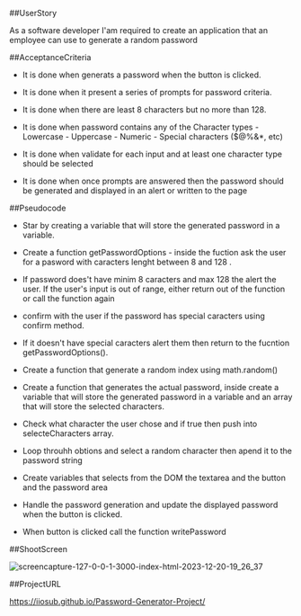 ##UserStory

As a software developer I'am required to create an application that an employee can use to generate a random password

##AcceptanceCriteria

- It is done when generats a password when the button is clicked.

- It is done when it present a series of prompts for password criteria.

- It is done when there are least 8 characters but no more than 128.

- It is done when password contains any of the Character types - Lowercase - Uppercase - Numeric - Special characters ($@%&\*, etc)

- It is done when validate for each input and at least one character type should be selected

- It is done when once prompts are answered then the password should be generated and displayed in an alert or written to the page

##Pseudocode

- Star by creating a variable that will store the generated password in a variable.

- Create a function getPasswordOptions - inside the fuction ask the user for a pasword with caracters lenght between 8 and 128 .

- If password does't have minim 8 caracters and max 128 the alert the user. If the user's input is out of range, either return out of the function or call the function again

- confirm with the user if the password has special caracters using confirm method.

- If it doesn't have special caracters alert them then return to the fucntion getPasswordOptions().

- Create a function that generate a random index using math.random()

- Create a function that generates the actual password, inside create a variable that will store the generated password in a variable and an array that will store the selected characters.

- Check what character the user chose and if true then push into selecteCharacters array.

- Loop throuhh obtions and select a random character then apend it to the password string

- Create variables that selects from the DOM the textarea and the button and the password area

- Handle the password generation and update the displayed password when the button is clicked.

- When button is clicked call the function writePassword

##ShootScreen

![screencapture-127-0-0-1-3000-index-html-2023-12-20-19_26_37](https://github.com/IIosub/Password-Generator-Project/assets/114613610/dc8d8ca2-c4bc-4c03-bc05-4b14df4f26ba)

##ProjectURL

https://iiosub.github.io/Password-Generator-Project/
